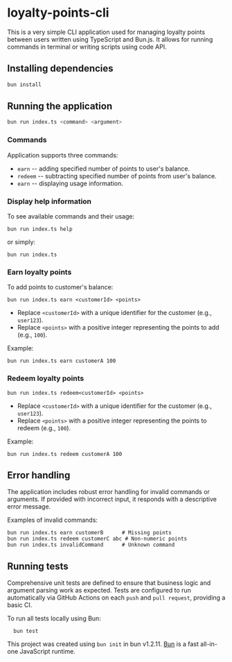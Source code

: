 # loyalty-points-cli

This is a very simple CLI application used for managing loyalty points between users written using TypeScript and Bun.js. It allows for running commands in terminal or writing scripts using code API.

## Installing dependencies

```bash
bun install
```

## Running the application

```bash
bun run index.ts <command> <argument>
```

### Commands

Application supports three commands:
- `earn` -- adding specified number of points to user's balance.
- `redeem` -- subtracting specified number of points from user's balance.
- `earn` -- displaying usage information.

### Display help information

To see available commands and their usage:

```
bun run index.ts help
```

or simply:

```
bun run index.ts
```

### Earn loyalty points

To add points to customer's balance:

```
bun run index.ts earn <customerId> <points>
```

- Replace `<customerId>` with a unique identifier for the customer (e.g., `user123`).
- Replace `<points>` with a positive integer representing the points to add (e.g., `100`).

Example:

```
bun run index.ts earn customerA 100
```

### Redeem loyalty points

```
bun run index.ts redeem<customerId> <points>
```

- Replace `<customerId>` with a unique identifier for the customer (e.g., `user123`).
- Replace `<points>` with a positive integer representing the points to redeem (e.g., `100`).

Example:

```
bun run index.ts redeem customerA 100
```

## Error handling

The application includes robust error handling for invalid commands or arguments. If provided with incorrect input, it responds with a descriptive error message.

Examples of invalid commands:
```
bun run index.ts earn customerB      # Missing points
bun run index.ts redeem customerC abc # Non-numeric points
bun run index.ts invalidCommand      # Unknown command
```

## Running tests

Comprehensive unit tests are defined to ensure that business logic and argument parsing work as expected. Tests are configured to run automatically via GitHub Actions on each `push` and `pull request`, providing a basic CI.

To run all tests locally using Bun:
```
  bun test
```

This project was created using `bun init` in bun v1.2.11. [Bun](https://bun.sh) is a fast all-in-one JavaScript runtime.

